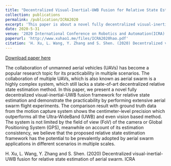 ```yaml
---
title: "Decentralized Visual-Inertial-UWB Fusion for Relative State Estimation of Aerial Swarm"
collection: publications
permalink: /publication/ICRA2020
excerpt: 'This paper is about a novel fully decentralized visual-inertial-UWB fusion framework for relative state estimation and demonstrate the practicability by performing extensive aerial swarm flight experiments.'
date: 2020-5-31
venue: '2020 International Conference on Robotics and Automation(ICRA) 2020'
paperurl: 'http://www.xuhao1.me/files/ICRA2020hao.pdf'
citation: 'H. Xu, L. Wang, Y. Zhang and S. Shen. (2020) Decentralized visual-inertial-UWB fusion for relative state estimation of aerial swarm. in 2020 IEEE International Conference on Robotics and Automation (ICRA). IEEE.'
---
```


[Download paper here](http://www.xuhao1.me/files/ICRA2020hao.pdf)

The collaboration of unmanned aerial vehicles (UAVs) has become a popular research topic for its practicability in multiple scenarios. The collaboration of multiple UAVs, which is also known as aerial swarm is a highly complex system, which still lacks a state-of-art decentralized relative state estimation method. In this paper, we present a novel fully decentralized visual-inertial-UWB fusion framework for relative state estimation and demonstrate the practicability by performing extensive aerial swarm flight experiments. The comparison result with ground truth data from the motion capture system shows the centimeter-level precision which outperforms all the Ultra-WideBand (UWB) and even vision based method. The system is not limited by the field of view (FoV) of the camera or Global Positioning System (GPS), meanwhile on account of its estimation consistency, we believe that the proposed relative state estimation framework has the potential to be prevalently adopted by aerial swarm applications in different scenarios in multiple scales.

H. Xu, L. Wang, Y. Zhang and S. Shen. (2020) Decentralized visual-inertial-UWB fusion for relative state estimation of aerial swarm. ICRA
